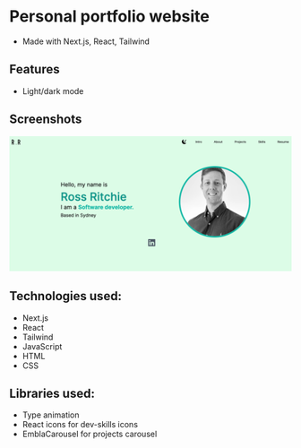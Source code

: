 # Personal portfolio website
* Made with Next.js, React, Tailwind 

## Features
* Light/dark mode

## Screenshots
![Home](Readme_imgs/Portfolio.png)

## Technologies used: 
* Next.js
* React
* Tailwind
* JavaScript
* HTML 
* CSS 

## Libraries used: 
* Type animation
* React icons for dev-skills icons
* EmblaCarousel for projects carousel
